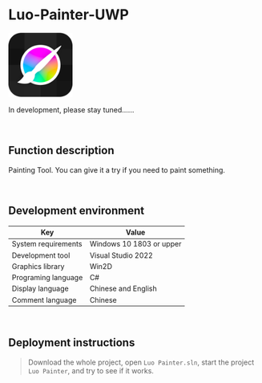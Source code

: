 # Luo-Painter-UWP

![](ScreenShot/logo.png)

 In development, please stay tuned......

<br/>

## Function description

Painting Tool. You can give it a try if you need to paint something.


<br/>

## Development environment

|Key|Value|
|---|---|
|System requirements| Windows 10 1803 or upper|
|Development tool|Visual Studio 2022|
|Graphics library|Win2D|
|Programing language|C#|
|Display language|Chinese and English|
|Comment language|Chinese|


<br/>

## Deployment instructions

> Download the whole project, open `Luo Painter.sln`, start the project `Luo Painter`, and try to see if it works.